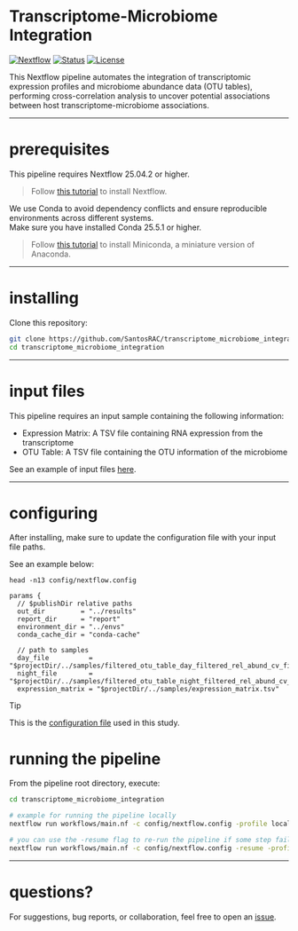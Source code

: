# Transcriptome-Microbiome Integration
[![Nextflow](https://img.shields.io/badge/workflow-nextflow-blue)](https://www.nextflow.io/) [![Status](https://img.shields.io/badge/status-active-success.svg)]() [![License](https://img.shields.io/badge/license-MIT-blue.svg)](LICENSE)  

This Nextflow pipeline automates the integration of transcriptomic expression profiles and microbiome abundance data (OTU tables), performing cross-correlation analysis to uncover potential associations between host transcriptome-microbiome associations.

---
# prerequisites

This pipeline requires Nextflow 25.04.2 or higher.  
>Follow [this tutorial](https://www.nextflow.io/docs/latest/install.html) to install Nextflow.

We use Conda to avoid dependency conflicts and ensure reproducible environments across different systems.  
Make sure you have installed Conda 25.5.1 or higher.
>Follow [this tutorial](https://www.anaconda.com/docs/getting-started/miniconda/install#linux) to install Miniconda, a miniature version of Anaconda.

---

# installing

Clone this repository:

```bash
git clone https://github.com/SantosRAC/transcriptome_microbiome_integration.git
cd transcriptome_microbiome_integration
```

---

# input files

This pipeline requires an input sample containing the following information:    
- Expression Matrix: A TSV file containing RNA expression from the transcriptome 
- OTU Table: A TSV file containing the OTU information of the microbiome 

See an example of input files [here](https://github.com/SantosRAC/transcriptome_microbiome_integration/tree/main/samples).

--- 

# configuring

After installing, make sure to update the configuration file with your input file paths.  

See an example below:

```
head -n13 config/nextflow.config

params {
  // $publishDir relative paths
  out_dir         = "../results"
  report_dir      = "report"
  environment_dir = "../envs"
  conda_cache_dir = "conda-cache"

  // path to samples
  day_file          = "$projectDir/../samples/filtered_otu_table_day_filtered_rel_abund_cv_filtered.tsv"
  night_file        = "$projectDir/../samples/filtered_otu_table_night_filtered_rel_abund_cv_filtered.tsv"
  expression_matrix = "$projectDir/../samples/expression_matrix.tsv"
```

>[!TIP]
>This is the [configuration file](https://github.com/SantosRAC/transcriptome_microbiome_integration/blob/main/config/nextflow.config) used in this study.


# running the pipeline

From the pipeline root directory, execute:

```bash
cd transcriptome_microbiome_integration

# example for running the pipeline locally  
nextflow run workflows/main.nf -c config/nextflow.config -profile local

# you can use the -resume flag to re-run the pipeline if some step failed
nextflow run workflows/main.nf -c config/nextflow.config -resume -profile local
```

---

# questions?

For suggestions, bug reports, or collaboration, feel free to open an [issue](https://github.com/SantosRAC/transcriptome_microbiome_integration/issues).
